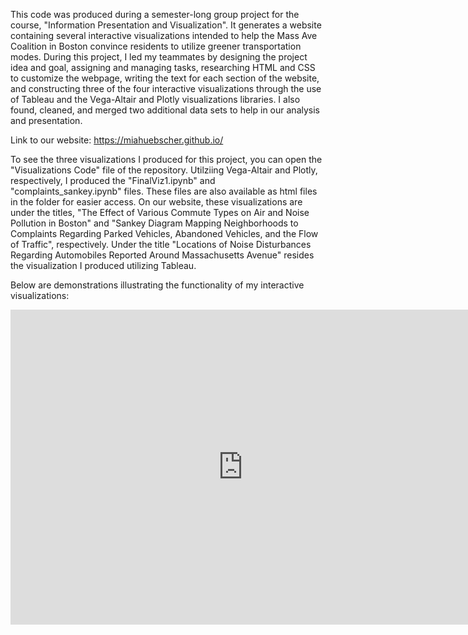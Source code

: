 This code was produced during a semester-long group project for the course, "Information Presentation and Visualization". It generates a website containing several
interactive visualizations intended to help the Mass Ave Coalition in Boston convince residents to utilize greener transportation modes. During this project, I led my 
teammates by designing the project idea and goal, assigning and managing tasks, researching HTML and CSS to customize the webpage, writing the text for each section
of the website, and constructing three of the four interactive visualizations through the use of Tableau and the Vega-Altair and Plotly visualizations libraries. I also found, cleaned, and merged two additional data sets to help in our analysis and presentation. 

Link to our website: https://miahuebscher.github.io/ 

To see the three visualizations I produced for this project, you can open the "Visualizations Code" file of the repository. Utilziing Vega-Altair and Plotly, respectively, I produced the "FinalViz1.ipynb" and "complaints_sankey.ipynb" files. These files are also available as html files in the folder for easier access. 
On our website, these visualizations are under the titles, "The Effect of Various Commute Types on Air and Noise Pollution in Boston" and "Sankey Diagram Mapping Neighborhoods to Complaints Regarding Parked Vehicles, Abandoned Vehicles, and the Flow of Traffic", respectively. Under the title "Locations of Noise Disturbances Regarding Automobiles Reported Around Massachusetts Avenue" resides the visualization I produced utilizing Tableau.

Below are demonstrations illustrating the functionality of my interactive visualizations:
<iframe src="https://www.veed.io/embed/8117b225-8d03-41df-9175-65150435d209" width="744" height="504" frameborder="0" title="Visualization Website" webkitallowfullscreen mozallowfullscreen allowfullscreen></iframe>
